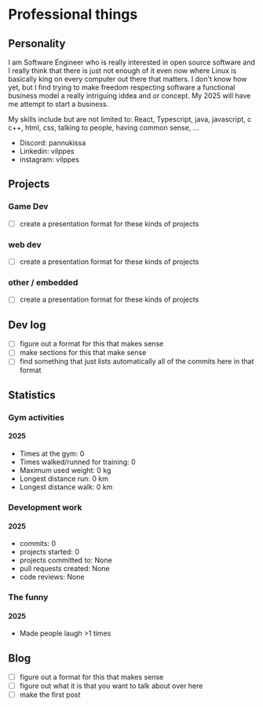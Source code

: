 # Professional things

## Personality

I am Software Engineer who is really interested in open source software and I really
think that there is just not enough of it even now where Linux is basically king
on every computer out there that matters. I don't know how yet, but I find trying
to make freedom respecting software a functional business model a really intriguing
iddea and or concept. My 2025 will have me attempt to start a business.

My skills include but are not limited to: React, Typescript, java, javascript, c
c++, html, css, talking to people, having common sense, ...

- Discord: pannukissa
- Linkedin: vilppes
- instagram: vilppes

## Projects

### Game Dev

- [ ] create a presentation format for these kinds of projects

### web dev

- [ ] create a presentation format for these kinds of projects

### other / embedded

- [ ] create a presentation format for these kinds of projects

## Dev log

- [ ] figure out a format for this that makes sense
- [ ] make sections for this that make sense
- [ ] find something that just lists automatically all of the commits here in that format

## Statistics

### Gym activities

#### 2025

- Times at the gym: 0
- Times walked/runned for training: 0
- Maximum used weight: 0 kg
- Longest distance run: 0 km
- Longest distance walk: 0 km

### Development work

#### 2025

- commits: 0
- projects started: 0
- projects committed to: None
- pull requests created: None
- code reviews: None

### The funny

#### 2025

- Made people laugh >1 times

## Blog

- [ ] figure out a format for this that makes sense
- [ ] figure out what it is that you want to talk about over here
- [ ] make the first post
